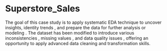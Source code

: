 # Superstore_Sales
The goal of this case study is to apply systematic EDA technique to uncover insights, identity trends , and prepare the data for further analysis or modeling . The dataset has been modified to introduce various inconsistencies , missing values , and data quality issues , offering an opportunity to apply advanced data cleaning and transformation skills. 
